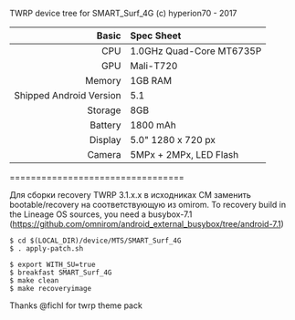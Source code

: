 TWRP device tree for SMART_Surf_4G (c) hyperion70 - 2017

Basic   | Spec Sheet
-------:|:-------------------------
CPU     | 1.0GHz Quad-Core MT6735P
GPU     | Mali-T720
Memory  | 1GB RAM
Shipped Android Version | 5.1
Storage | 8GB
Battery | 1800 mAh
Display | 5.0" 1280 x 720 px
Camera  | 5MPx + 2MPx, LED Flash

=================================

Для сборки recovery TWRP 3.1.x.x в исходниках СМ заменить bootable/recovery на соответствующую из omirom.
To recovery  build in the Lineage OS sources, you need a busybox-7.1 (https://github.com/omnirom/android_external_busybox/tree/android-7.1)

	$ cd $(LOCAL_DIR)/device/MTS/SMART_Surf_4G
	$ . apply-patch.sh

	$ export WITH_SU=true
    $ breakfast SMART_Surf_4G
	$ make clean
	$ make recoveryimage 

Thanks @fichl for twrp theme pack
